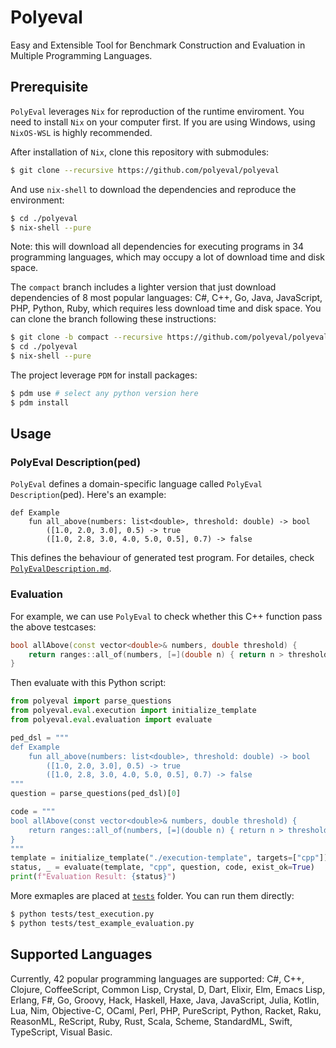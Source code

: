 # Polyeval
Easy and Extensible Tool for Benchmark Construction and Evaluation in Multiple Programming Languages. 

## Prerequisite
`PolyEval` leverages `Nix` for reproduction of the runtime enviroment. You need to install `Nix` on your computer first. If you are using Windows, using `NixOS-WSL` is highly recommended.

After installation of  `Nix`, clone this repository with submodules:
```bash
$ git clone --recursive https://github.com/polyeval/polyeval
```
And use `nix-shell` to download the dependencies and reproduce the environment:
```bash
$ cd ./polyeval
$ nix-shell --pure
```
Note: this will download all dependencies for executing programs in 34 programming languages, which may occupy a lot of download time and disk space.

The `compact` branch includes a lighter version that just download dependencies of 8 most popular languages: C#, C++, Go, Java, JavaScript, PHP, Python, Ruby, which requires less download time and disk space. You can clone the branch following these instructions: 
```bash
$ git clone -b compact --recursive https://github.com/polyeval/polyeval
$ cd ./polyeval
$ nix-shell --pure
```

The project leverage `PDM` for install packages:
```bash
$ pdm use # select any python version here
$ pdm install
```

## Usage

### PolyEval Description(ped)
`PolyEval` defines a domain-specific language called `PolyEval Description`(ped). Here's an example:
```ped
def Example
    fun all_above(numbers: list<double>, threshold: double) -> bool
        ([1.0, 2.0, 3.0], 0.5) -> true
        ([1.0, 2.8, 3.0, 4.0, 5.0, 0.5], 0.7) -> false
```
This defines the behaviour of generated test program. For detailes, check [`PolyEvalDescription.md`](./PolyEvalDescription.md).

### Evaluation

For example, we can use `PolyEval` to check whether this C++ function pass the above testcases:
```cpp
bool allAbove(const vector<double>& numbers, double threshold) {
    return ranges::all_of(numbers, [=](double n) { return n > threshold; });
}
```
Then evaluate with this Python script:
```python
from polyeval import parse_questions
from polyeval.eval.execution import initialize_template
from polyeval.eval.evaluation import evaluate

ped_dsl = """
def Example
    fun all_above(numbers: list<double>, threshold: double) -> bool
        ([1.0, 2.0, 3.0], 0.5) -> true
        ([1.0, 2.8, 3.0, 4.0, 5.0, 0.5], 0.7) -> false
"""
question = parse_questions(ped_dsl)[0]

code = """
bool allAbove(const vector<double>& numbers, double threshold) {
    return ranges::all_of(numbers, [=](double n) { return n > threshold; });
}
"""
template = initialize_template("./execution-template", targets=["cpp"])
status, _ = evaluate(template, "cpp", question, code, exist_ok=True)
print(f"Evaluation Result: {status}")
```
More exmaples are placed at [`tests`](./tests) folder. You can run them directly:
```bash
$ python tests/test_execution.py
$ python tests/test_example_evaluation.py
```

## Supported Languages

Currently, 42 popular programming languages are supported: C#, C++, Clojure, CoffeeScript, Common Lisp, Crystal, D, Dart, Elixir, Elm, Emacs Lisp, Erlang, F#, Go, Groovy, Hack, Haskell, Haxe, Java, JavaScript, Julia, Kotlin, Lua, Nim, Objective-C, OCaml, Perl, PHP, PureScript, Python, Racket, Raku, ReasonML, ReScript, Ruby, Rust, Scala, Scheme, StandardML, Swift, TypeScript, Visual Basic.
